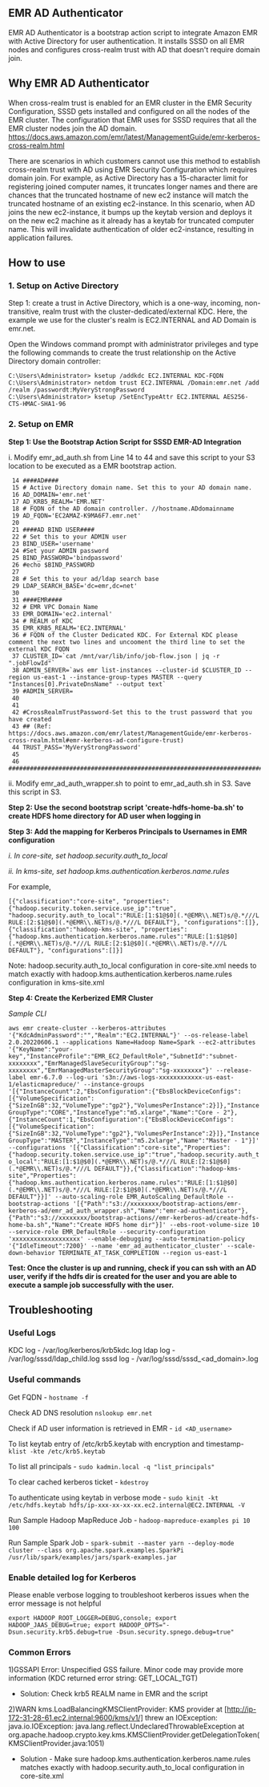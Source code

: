 ## EMR AD Authenticator
EMR AD Authenticator is a bootstrap action script to integrate Amazon EMR with Active Directory for user authentication. It installs SSSD on all EMR nodes and configures cross-realm trust with AD that doesn't require domain join.

## Why EMR AD Authenticator
When cross-realm trust is enabled for an EMR cluster in the EMR Security Configuration, SSSD gets installed and configured on all the nodes of the EMR cluster. The configuration that EMR uses for SSSD requires that all the EMR cluster nodes join the AD domain. https://docs.aws.amazon.com/emr/latest/ManagementGuide/emr-kerberos-cross-realm.html

There are scenarios in which customers cannot use this method to establish cross-realm trust with AD using EMR Security Configuration which requires domain join. For example, as Active Directory has a 15-character limit for registering joined computer names, it truncates longer names and there are chances that the truncated hostname of new ec2 instance will match the truncated hostname of an existing ec2-instance. In this scenario, when AD joins the new ec2-instance, it bumps up the keytab version and deploys it on the new ec2 machine as it already has a keytab for truncated computer name. This will invalidate authentication of older ec2-instance, resulting in application failures.

## How to use

### 1. Setup on Active Directory

Step 1: create a trust in Active Directory, which is a one-way, incoming, non-transitive, realm trust with the cluster-dedicated/external KDC. Here, the example we use for the cluster's realm is EC2.INTERNAL and AD Domain is emr.net.

Open the Windows command prompt with administrator privileges and type the following commands to create the trust relationship on the Active Directory domain controller:

```
C:\Users\Administrator> ksetup /addkdc EC2.INTERNAL KDC-FQDN
C:\Users\Administrator> netdom trust EC2.INTERNAL /Domain:emr.net /add /realm /passwordt:MyVeryStrongPassword
C:\Users\Administrator> ksetup /SetEncTypeAttr EC2.INTERNAL AES256-CTS-HMAC-SHA1-96
```

### 2. Setup on EMR

**Step 1: Use the Bootstrap Action Script for SSSD EMR-AD Integration**

i.  Modify emr_ad_auth.sh from Line 14 to 44 and save this script to your S3 location to be executed as a EMR bootstrap action.

```
 14 ####AD####
 15 # Active Directory domain name. Set this to your AD domain name.
 16 AD_DOMAIN='emr.net'
 17 AD_KRB5_REALM='EMR.NET'
 18 # FQDN of the AD domain controller. //hostname.ADdomainname
 19 AD_FQDN='EC2AMAZ-K9MA6F7.emr.net'
 20 
 21 ####AD BIND USER####
 22 # Set this to your ADMIN user
 23 BIND_USER='username'
 24 #Set your ADMIN password
 25 BIND_PASSWORD='bindpassword'
 26 #echo $BIND_PASSWORD
 27 
 28 # Set this to your ad/ldap search base
 29 LDAP_SEARCH_BASE='dc=emr,dc=net'
 30 
 31 ####EMR####
 32 # EMR VPC Domain Name
 33 EMR_DOMAIN='ec2.internal'
 34 # REALM of KDC
 35 EMR_KRB5_REALM='EC2.INTERNAL'
 36 # FQDN of the Cluster Dedicated KDC. For External KDC please comment the next two lines and uncooment the third line to set the external KDC FQDN
 37 CLUSTER_ID=`cat /mnt/var/lib/info/job-flow.json | jq -r ".jobFlowId"`
 38 ADMIN_SERVER=`aws emr list-instances --cluster-id $CLUSTER_ID --region us-east-1 --instance-group-types MASTER --query "Instances[0].PrivateDnsName" --output text`
 39 #ADMIN_SERVER=
 40 
 41 
 42 #CrossRealmTrustPassword-Set this to the trust password that you have created
 43 ## (Ref: https://docs.aws.amazon.com/emr/latest/ManagementGuide/emr-kerberos-cross-realm.html#emr-kerberos-ad-configure-trust)
 44 TRUST_PASS='MyVeryStrongPassword'
 45 
 46 #################################################################################
 ```

ii. Modify emr_ad_auth_wrapper.sh to point to emr_ad_auth.sh in S3. Save this script in S3.

**Step 2: Use the second bootstrap script 'create-hdfs-home-ba.sh' to create HDFS home directory for AD user when logging in**

**Step 3: Add the mapping for Kerberos Principals to Usernames in EMR configuration**

*i.  In core-site, set hadoop.security.auth_to_local*

*ii. In kms-site, set hadoop.kms.authentication.kerberos.name.rules*

For example, 

```
[{"classification":"core-site", "properties":{"hadoop.security.token.service.use_ip":"true", "hadoop.security.auth_to_local":"RULE:[1:$1@$0](.*@EMR\\.NET)s/@.*///L RULE:[2:$1@$0](.*@EMR\\.NET)s/@.*///L DEFAULT"}, "configurations":[]},{"classification":"hadoop-kms-site", "properties":{"hadoop.kms.authentication.kerberos.name.rules":"RULE:[1:$1@$0](.*@EMR\\.NET)s/@.*///L RULE:[2:$1@$0](.*@EMR\\.NET)s/@.*///L DEFAULT"}, "configurations":[]}]
```

Note: hadoop.security.auth_to_local configuration in core-site.xml needs to match exactly with hadoop.kms.authentication.kerberos.name.rules configuration in kms-site.xml

**Step 4: Create the Kerberized EMR Cluster**

*Sample CLI*

```aws emr create-cluster --kerberos-attributes '{"KdcAdminPassword":"","Realm":"EC2.INTERNAL"}' --os-release-label 2.0.20220606.1 --applications Name=Hadoop Name=Spark --ec2-attributes '{"KeyName":"your-key","InstanceProfile":"EMR_EC2_DefaultRole","SubnetId":"subnet-xxxxxxxx","EmrManagedSlaveSecurityGroup":"sg-xxxxxxxx","EmrManagedMasterSecurityGroup":"sg-xxxxxxxx"}' --release-label emr-6.7.0 --log-uri 's3n://aws-logs-xxxxxxxxxxxx-us-east-1/elasticmapreduce/' --instance-groups '[{"InstanceCount":2,"EbsConfiguration":{"EbsBlockDeviceConfigs":[{"VolumeSpecification":{"SizeInGB":32,"VolumeType":"gp2"},"VolumesPerInstance":2}]},"InstanceGroupType":"CORE","InstanceType":"m5.xlarge","Name":"Core - 2"},{"InstanceCount":1,"EbsConfiguration":{"EbsBlockDeviceConfigs":[{"VolumeSpecification":{"SizeInGB":32,"VolumeType":"gp2"},"VolumesPerInstance":2}]},"InstanceGroupType":"MASTER","InstanceType":"m5.2xlarge","Name":"Master - 1"}]' --configurations '[{"Classification":"core-site","Properties":{"hadoop.security.token.service.use_ip":"true","hadoop.security.auth_to_local":"RULE:[1:$1@$0](.*@EMR\\.NET)s/@.*///L RULE:[2:$1@$0](.*@EMR\\.NET)s/@.*///L DEFAULT"}},{"Classification":"hadoop-kms-site","Properties":{"hadoop.kms.authentication.kerberos.name.rules":"RULE:[1:$1@$0](.*@EMR\\.NET)s/@.*///L RULE:[2:$1@$0](.*@EMR\\.NET)s/@.*///L DEFAULT"}}]' --auto-scaling-role EMR_AutoScaling_DefaultRole --bootstrap-actions '[{"Path":"s3://xxxxxxxx/bootstrap-actions/emr-kerberos-ad/emr_ad_auth_wrapper.sh","Name":"emr-ad-authenticator"},{"Path":"s3://xxxxxxxx/bootstrap-actions//emr-kerberos-ad/create-hdfs-home-ba.sh","Name":"Create HDFS home dir"}]' --ebs-root-volume-size 10 --service-role EMR_DefaultRole --security-configuration 'xxxxxxxxxxxxxxxxxxx' --enable-debugging --auto-termination-policy '{"IdleTimeout":7200}' --name 'emr_ad_authenticator_cluster' --scale-down-behavior TERMINATE_AT_TASK_COMPLETION --region us-east-1```

**Test: Once the cluster is up and running, check if you can ssh with an AD user, verify if the hdfs dir is created for the user and you are able to execute a sample job successfully with the user.**


## Troubleshooting

### Useful Logs
KDC log - /var/log/kerberos/krb5kdc.log
ldap log - /var/log/sssd/ldap_child.log
sssd log - /var/log/sssd/sssd_<ad_domain>.log

### Useful commands

Get FQDN - ```hostname -f```

Check AD DNS resolution ```nslookup emr.net```

Check if AD user information is retrieved in EMR - ```id <AD_username>```

To list keytab entry of /etc/krb5.keytab with encryption and timestamp- ```klist -kte /etc/krb5.keytab```

To list all principals - ```sudo kadmin.local -q "list_principals"```

To clear cached kerberos ticket - ```kdestroy```

To authenticate using keytab in verbose mode - ```sudo kinit -kt /etc/hdfs.keytab hdfs/ip-xxx-xx-xx-xx.ec2.internal@EC2.INTERNAL -V```

Run Sample Hadoop MapReduce Job - ```hadoop-mapreduce-examples pi 10 100```

Run Sample Spark Job - ```spark-submit --master yarn --deploy-mode cluster --class org.apache.spark.examples.SparkPi /usr/lib/spark/examples/jars/spark-examples.jar```


### Enable detailed log for Kerberos

Please enable verbose logging to troubleshoot kerberos issues when the error message is not helpful
```
export HADOOP_ROOT_LOGGER=DEBUG,console; export HADOOP_JAAS_DEBUG=true; export HADOOP_OPTS="-Dsun.security.krb5.debug=true -Dsun.security.spnego.debug=true"
```

### Common Errors

1)GSSAPI Error: Unspecified GSS failure.  Minor code may provide more information (KDC returned error string: GET_LOCAL_TGT)

* Solution: Check krb5 REALM name in EMR and the script

2)WARN kms.LoadBalancingKMSClientProvider: KMS provider at [http://ip-172-31-28-61.ec2.internal:9600/kms/v1/] threw an IOException: 
java.io.IOException: java.lang.reflect.UndeclaredThrowableException
      at org.apache.hadoop.crypto.key.kms.KMSClientProvider.getDelegationToken(KMSClientProvider.java:1051)

* Solution - Make sure hadoop.kms.authentication.kerberos.name.rules matches exactly with hadoop.security.auth_to_local configuration in core-site.xml


